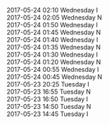 2017-05-24 02:10 Wednesday  I  
2017-05-24 02:05 Wednesday  N  
2017-05-24 01:50 Wednesday  I  
2017-05-24 01:45 Wednesday  N  
2017-05-24 01:40 Wednesday  I  
2017-05-24 01:35 Wednesday  N  
2017-05-24 01:30 Wednesday  I  
2017-05-24 01:20 Wednesday  N  
2017-05-24 00:55 Wednesday  I  
2017-05-24 00:45 Wednesday  N  
2017-05-23 20:25 Tuesday  I  
2017-05-23 16:55 Tuesday  N  
2017-05-23 16:50 Tuesday  I  
2017-05-23 14:50 Tuesday  N  
2017-05-23 14:45 Tuesday  I  
